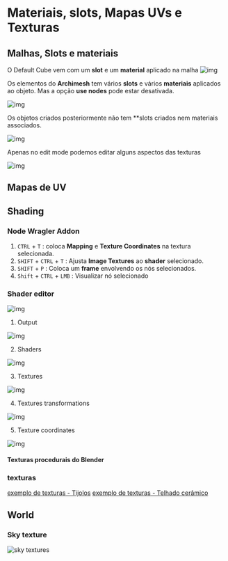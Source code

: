 # Materiais, slots, Mapas UVs e Texturas

## Malhas, Slots e materiais


O Default Cube vem com um **slot** e um **material** aplicado na malha
![img](./default_cube_material.jpg)

Os elementos do **Archimesh** tem vários **slots** e vários **materiais** aplicados ao objeto. Mas a opção **use nodes** pode estar desativada.

![img](./Archipeck_Walls_materials.jpg)

Os objetos criados posteriormente não tem **slots criados nem materiais associados.


![img](Cretared_object_material.jpg)

Apenas no edit mode podemos editar alguns aspectos das texturas

![img](./EDIT_MODE_SLOTS.jpg)



## Mapas de UV

## Shading

### Node Wragler Addon

1. ``CTRL`` + ``T`` : coloca **Mapping** e **Texture Coordinates** na textura selecionada.
1. ``SHIFT`` + ``CTRL`` + ``T`` : Ajusta **Image Textures** ao **shader** selecionado.
2. ``SHIFT`` + ``P`` : Coloca um **frame** envolvendo os nós selecionados.
3. ``Shift`` + ``CTRL`` + ``LMB`` : Visualizar nó selecionado



### Shader editor


![img](./shader_editor_imgs/shader_editor_01.png)

1. Output

![img](./shader_editor_imgs/shader_editor_02.jpg)

2. Shaders

![img](./shader_editor_imgs/shader_editor_03.jpg)

3. Textures

![img](./shader_editor_imgs/shader_editor_04.jpg)

4. Textures transformations

![img](./shader_editor_imgs/shader_editor_05.jpg)

5. Texture coordinates

![img](./shader_editor_imgs/shader_editor_06.jpg)

#### Texturas procedurais do Blender



### texturas

[exemplo de texturas - Tijolos](./textures_zip/brick_4_1k_jpg.zip)
[exemplo de texturas - Telhado cerâmico](./textures_zip/RoofTilesTerracotta004.zip)

## World

### Sky texture

![sky textures](https://dev-files.blender.org/file/data/s644k3cpkcsm527hjtkf/PHID-FILE-ez5kek5o4autbyplydcd/02._1024.PNG.jpg)
